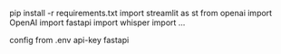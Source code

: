 pip install -r requirements.txt
import streamlit as st
from openai import OpenAI
import fastapi
import whisper
import ...

config from .env
api-key
fastapi

